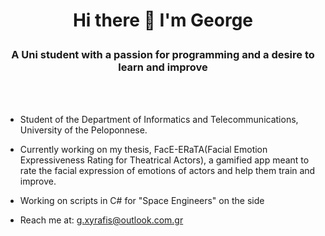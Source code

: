 # <p align="center">Hi there 👋 I'm George</p>
### <p align="center">A Uni student with a passion for programming and a desire to learn and improve</p>
<br><br>

* Student of the Department of Informatics and Telecommunications, University of the Peloponnese.

* Currently working on my thesis, FacE-ERaTA(Facial Emotion Expressiveness Rating for Theatrical Actors), a gamified app meant to rate the facial expression of emotions
of actors and help them train and improve.

- Working on scripts in C# for "Space Engineers" on the side

- Reach me at: g.xyrafis@outlook.com.gr
<!--
**gxyrafis/gxyrafis** is a ✨ _special_ ✨ repository because its `README.md` (this file) appears on your GitHub profile.

Here are some ideas to get you started:

- 🔭 I’m currently working on ...
- 🌱 I’m currently learning ...
- 👯 I’m looking to collaborate on ...
- 🤔 I’m looking for help with ...
- 💬 Ask me about ...
- 📫 How to reach me: ...
- 😄 Pronouns: ...
- ⚡ Fun fact: ...
-->
